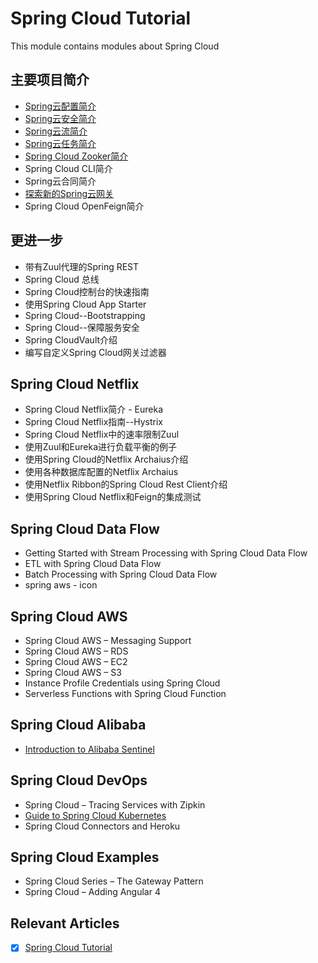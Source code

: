 # Spring Cloud Tutorial

This module contains modules about Spring Cloud

## 主要项目简介

- [Spring云配置简介](/spring-cloud-config/README.md)
- [Spring云安全简介](/spring-cloud-security/README.md)
- [Spring云流简介](/spring-cloud-stream/spring-cloud-stream-rabbit/README-zh.md)
- [Spring云任务简介](/spring-cloud-task/README-zh.md)
- [Spring Cloud Zooker简介](/spring-cloud-zookeeper/README-zh.md)
- Spring Cloud CLI简介
- Spring云合同简介
- [探索新的Spring云网关](/spring-cloud-gateway/README-zh.md)
- Spring Cloud OpenFeign简介

## 更进一步

- 带有Zuul代理的Spring REST
- Spring Cloud 总线
- Spring Cloud控制台的快速指南
- 使用Spring Cloud App Starter
- Spring Cloud--Bootstrapping
- Spring Cloud--保障服务安全
- Spring CloudVault介绍
- 编写自定义Spring Cloud网关过滤器

## Spring Cloud Netflix

- Spring Cloud Netflix简介 - Eureka
- Spring Cloud Netflix指南--Hystrix
- Spring Cloud Netflix中的速率限制Zuul
- 使用Zuul和Eureka进行负载平衡的例子
- 使用Spring Cloud的Netflix Archaius介绍
- 使用各种数据库配置的Netflix Archaius
- 使用Netflix Ribbon的Spring Cloud Rest Client介绍
- 使用Spring Cloud Netflix和Feign的集成测试

## Spring Cloud Data Flow

- Getting Started with Stream Processing with Spring Cloud Data Flow
- ETL with Spring Cloud Data Flow
- Batch Processing with Spring Cloud Data Flow
- spring aws - icon

## Spring Cloud AWS

- Spring Cloud AWS – Messaging Support
- Spring Cloud AWS – RDS
- Spring Cloud AWS – EC2
- Spring Cloud AWS – S3
- Instance Profile Credentials using Spring Cloud
- Serverless Functions with Spring Cloud Function

## Spring Cloud Alibaba

- [Introduction to Alibaba Sentinel](/spring-cloud-sentinel/README-zh.md)

## Spring Cloud DevOps

- Spring Cloud – Tracing Services with Zipkin
- [Guide to Spring Cloud Kubernetes](/spring-cloud-kubernetes/README-zh.md)
- Spring Cloud Connectors and Heroku

## Spring Cloud Examples

- Spring Cloud Series – The Gateway Pattern
- Spring Cloud – Adding Angular 4

## Relevant Articles

- [x] [Spring Cloud Tutorial](https://www.baeldung.com/spring-cloud-series)
